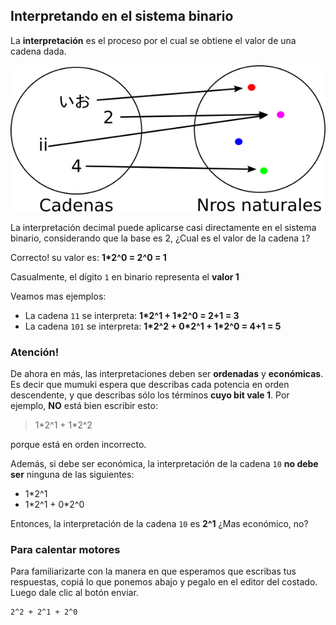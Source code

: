 ## Interpretando en el sistema binario

La **interpretación** es el proceso por el cual se obtiene el valor de una cadena dada. 

![Interpretacion](https://raw.githubusercontent.com/Orga-UNQ/mumuki-guia-bajo-nivel-sistemas-de-numeracion/master/images/interpretar.png "Interpretacion")


La interpretación decimal puede aplicarse casi directamente en el sistema binario, considerando que la base es 2, ¿Cual es el valor de la cadena `1`? 

Correcto! su valor es: **1\*2^0 = 2^0 = 1**

Casualmente, el dígito `1` en binario representa el **valor 1**

Veamos mas ejemplos:

* La cadena `11` se interpreta: **1\*2^1 + 1\*2^0 = 2+1 = 3**
* La cadena `101` se interpreta: **1\*2^2 + 0\*2^1 + 1\*2^0 = 4+1 = 5**

### Atención! 
De ahora en más, las interpretaciones deben ser **ordenadas** y **económicas**. Es decir que mumuki espera que describas cada potencia en orden descendente, y que describas sólo los términos **cuyo bit vale 1**. Por ejemplo, **NO** está bien escribir esto:

> 1\*2^1 + 1\*2^2

porque está en orden incorrecto.

Además, si debe ser económica, la interpretación de la cadena `10` **no debe ser** ninguna de las siguientes:
* 1*2^1
* 1\*2^1 + 0\*2^0

Entonces, la interpretación de la cadena `10` es **2^1** ¿Mas económico, no?

### Para calentar motores


Para familiarizarte con la manera en que esperamos que escribas tus respuestas, copiá lo que ponemos abajo y pegalo en el editor del costado. Luego dale clic al botón enviar.

```
2^2 + 2^1 + 2^0
```
